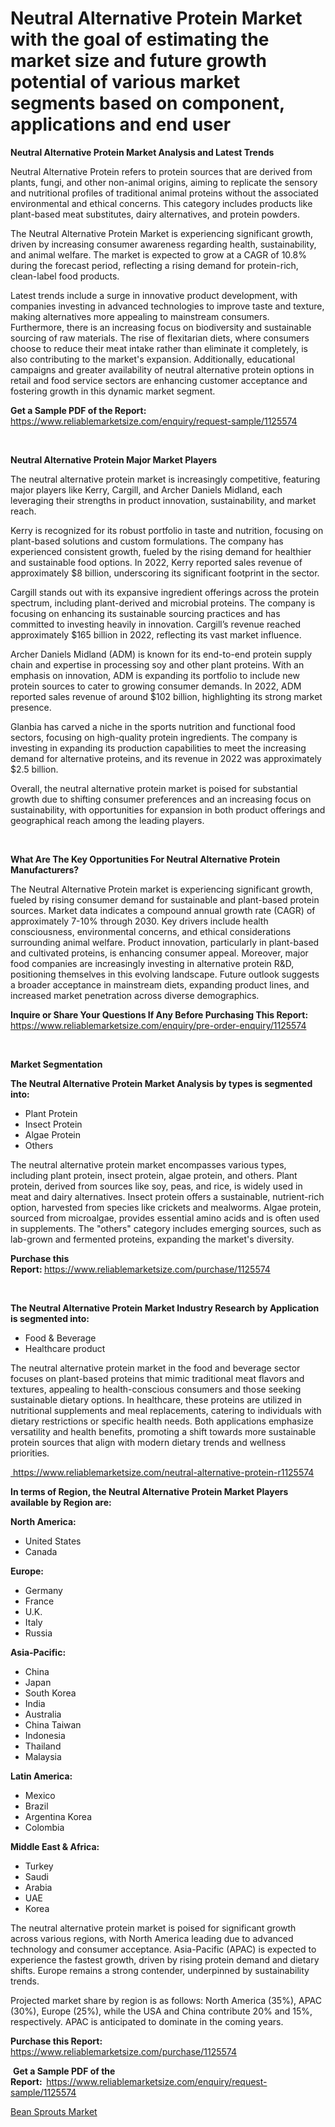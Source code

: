 <p><h1>Neutral Alternative Protein Market with the goal of estimating the market size and future growth potential of various market segments based on component, applications and end user</h1></p><p><strong>Neutral Alternative Protein Market Analysis and Latest Trends</strong></p>
<p><p>Neutral Alternative Protein refers to protein sources that are derived from plants, fungi, and other non-animal origins, aiming to replicate the sensory and nutritional profiles of traditional animal proteins without the associated environmental and ethical concerns. This category includes products like plant-based meat substitutes, dairy alternatives, and protein powders.</p><p>The Neutral Alternative Protein Market is experiencing significant growth, driven by increasing consumer awareness regarding health, sustainability, and animal welfare. The market is expected to grow at a CAGR of 10.8% during the forecast period, reflecting a rising demand for protein-rich, clean-label food products. </p><p>Latest trends include a surge in innovative product development, with companies investing in advanced technologies to improve taste and texture, making alternatives more appealing to mainstream consumers. Furthermore, there is an increasing focus on biodiversity and sustainable sourcing of raw materials. The rise of flexitarian diets, where consumers choose to reduce their meat intake rather than eliminate it completely, is also contributing to the market's expansion. Additionally, educational campaigns and greater availability of neutral alternative protein options in retail and food service sectors are enhancing customer acceptance and fostering growth in this dynamic market segment.</p></p>
<p><strong>Get a Sample PDF of the Report:&nbsp;</strong> <a href="https://www.reliablemarketsize.com/enquiry/request-sample/1125574?utm_campaign=3431&utm_medium=2&utm_source=Github&utm_content=ia&utm_term=07042025&utm_id=neutral-alternative-protein">https://www.reliablemarketsize.com/enquiry/request-sample/1125574</a></p>
<p>&nbsp;</p>
<p><strong>Neutral Alternative Protein Major Market Players</strong></p>
<p><p>The neutral alternative protein market is increasingly competitive, featuring major players like Kerry, Cargill, and Archer Daniels Midland, each leveraging their strengths in product innovation, sustainability, and market reach. </p><p>Kerry is recognized for its robust portfolio in taste and nutrition, focusing on plant-based solutions and custom formulations. The company has experienced consistent growth, fueled by the rising demand for healthier and sustainable food options. In 2022, Kerry reported sales revenue of approximately $8 billion, underscoring its significant footprint in the sector.</p><p>Cargill stands out with its expansive ingredient offerings across the protein spectrum, including plant-derived and microbial proteins. The company is focusing on enhancing its sustainable sourcing practices and has committed to investing heavily in innovation. Cargill’s revenue reached approximately $165 billion in 2022, reflecting its vast market influence.</p><p>Archer Daniels Midland (ADM) is known for its end-to-end protein supply chain and expertise in processing soy and other plant proteins. With an emphasis on innovation, ADM is expanding its portfolio to include new protein sources to cater to growing consumer demands. In 2022, ADM reported sales revenue of around $102 billion, highlighting its strong market presence.</p><p>Glanbia has carved a niche in the sports nutrition and functional food sectors, focusing on high-quality protein ingredients. The company is investing in expanding its production capabilities to meet the increasing demand for alternative proteins, and its revenue in 2022 was approximately $2.5 billion.</p><p>Overall, the neutral alternative protein market is poised for substantial growth due to shifting consumer preferences and an increasing focus on sustainability, with opportunities for expansion in both product offerings and geographical reach among the leading players.</p></p>
<p>&nbsp;</p>
<p><strong>What Are The Key Opportunities For Neutral Alternative Protein Manufacturers?</strong></p>
<p><p>The Neutral Alternative Protein market is experiencing significant growth, fueled by rising consumer demand for sustainable and plant-based protein sources. Market data indicates a compound annual growth rate (CAGR) of approximately 7-10% through 2030. Key drivers include health consciousness, environmental concerns, and ethical considerations surrounding animal welfare. Product innovation, particularly in plant-based and cultivated proteins, is enhancing consumer appeal. Moreover, major food companies are increasingly investing in alternative protein R&D, positioning themselves in this evolving landscape. Future outlook suggests a broader acceptance in mainstream diets, expanding product lines, and increased market penetration across diverse demographics.</p></p>
<p><strong>Inquire or Share Your Questions If Any Before Purchasing This Report:</strong> <a href="https://www.reliablemarketsize.com/enquiry/pre-order-enquiry/1125574?utm_campaign=3431&utm_medium=2&utm_source=Github&utm_content=ia&utm_term=07042025&utm_id=neutral-alternative-protein">https://www.reliablemarketsize.com/enquiry/pre-order-enquiry/1125574</a></p>
<p>&nbsp;</p>
<p><strong>Market Segmentation</strong></p>
<p><strong>The Neutral Alternative Protein Market Analysis by types is segmented into:</strong></p>
<p><ul><li>Plant Protein</li><li>Insect Protein</li><li>Algae Protein</li><li>Others</li></ul></p>
<p><p>The neutral alternative protein market encompasses various types, including plant protein, insect protein, algae protein, and others. Plant protein, derived from sources like soy, peas, and rice, is widely used in meat and dairy alternatives. Insect protein offers a sustainable, nutrient-rich option, harvested from species like crickets and mealworms. Algae protein, sourced from microalgae, provides essential amino acids and is often used in supplements. The "others" category includes emerging sources, such as lab-grown and fermented proteins, expanding the market's diversity.</p></p>
<p><strong>Purchase this Report:&nbsp;</strong><a href="https://www.reliablemarketsize.com/purchase/1125574?utm_campaign=3431&utm_medium=2&utm_source=Github&utm_content=ia&utm_term=07042025&utm_id=neutral-alternative-protein">https://www.reliablemarketsize.com/purchase/1125574</a></p>
<p>&nbsp;</p>
<p><strong>The Neutral Alternative Protein Market Industry Research by Application is segmented into:</strong></p>
<p><ul><li>Food & Beverage</li><li>Healthcare product</li></ul></p>
<p><p>The neutral alternative protein market in the food and beverage sector focuses on plant-based proteins that mimic traditional meat flavors and textures, appealing to health-conscious consumers and those seeking sustainable dietary options. In healthcare, these proteins are utilized in nutritional supplements and meal replacements, catering to individuals with dietary restrictions or specific health needs. Both applications emphasize versatility and health benefits, promoting a shift towards more sustainable protein sources that align with modern dietary trends and wellness priorities.</p></p>
<p><a href="https://www.reliablemarketsize.com/neutral-alternative-protein-r1125574?utm_campaign=3431&utm_medium=2&utm_source=Github&utm_content=ia&utm_term=07042025&utm_id=neutral-alternative-protein">&nbsp;https://www.reliablemarketsize.com/neutral-alternative-protein-r1125574</a></p>
<p><strong>In terms of Region, the Neutral Alternative Protein Market Players available by Region are:</strong></p>
<p>
    <p> <strong> North America: </strong>
        <ul>
            <li>United States</li>
            <li>Canada</li>
        </ul>
        </p> 
    <p> <strong> Europe: </strong>
        <ul>
            <li>Germany</li>
            <li>France</li>
            <li>U.K.</li>
            <li>Italy</li>
            <li>Russia</li>
        </ul>
        </p> 
    <p> <strong> Asia-Pacific: </strong>
        <ul>
            <li>China</li>
            <li>Japan</li>
            <li>South Korea</li>
            <li>India</li>
            <li>Australia</li>
            <li>China Taiwan</li>
            <li>Indonesia</li>
            <li>Thailand</li>
            <li>Malaysia</li>
        </ul>
        </p> 
    <p> <strong> Latin America: </strong>
        <ul>
            <li>Mexico</li>
            <li>Brazil</li>
            <li>Argentina Korea</li>
            <li>Colombia</li>
        </ul>
        </p> 
    <p> <strong> Middle East & Africa: </strong>
        <ul>
            <li>Turkey</li>
            <li>Saudi</li>
            <li>Arabia</li>
            <li>UAE</li>
            <li>Korea</li>
        </ul>
    </p>
    </p>
<p><p>The neutral alternative protein market is poised for significant growth across various regions, with North America leading due to advanced technology and consumer acceptance. Asia-Pacific (APAC) is expected to experience the fastest growth, driven by rising protein demand and dietary shifts. Europe remains a strong contender, underpinned by sustainability trends. </p><p>Projected market share by region is as follows: North America (35%), APAC (30%), Europe (25%), while the USA and China contribute 20% and 15%, respectively. APAC is anticipated to dominate in the coming years.</p></p>
<p><strong>Purchase this Report: </strong><a href="https://www.reliablemarketsize.com/purchase/1125574?utm_campaign=3431&utm_medium=2&utm_source=Github&utm_content=ia&utm_term=07042025&utm_id=neutral-alternative-protein">https://www.reliablemarketsize.com/purchase/1125574</a></p>
<p>&nbsp;<strong>Get a Sample PDF of the Report:&nbsp;&nbsp;</strong><a href="https://www.reliablemarketsize.com/enquiry/request-sample/1125574?utm_campaign=3431&utm_medium=2&utm_source=Github&utm_content=ia&utm_term=07042025&utm_id=neutral-alternative-protein">https://www.reliablemarketsize.com/enquiry/request-sample/1125574</a></p>
<p><strong></strong></p>
<p><p><a href="https://github.com/tanckfelli84/Market-Research-Report-List-1/blob/main/bean-sprouts-market.md?utm_campaign=3431&utm_medium=2&utm_source=Github&utm_content=ia&utm_term=07042025&utm_id=neutral-alternative-protein">Bean Sprouts Market</a></p></p>